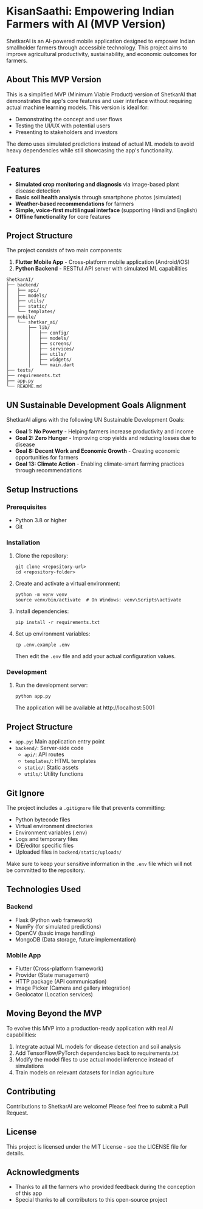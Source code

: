 # KisanSaathi: Empowering Indian Farmers with AI (MVP Version)

ShetkarAI is an AI-powered mobile application designed to empower Indian smallholder farmers through accessible technology. This project aims to improve agricultural productivity, sustainability, and economic outcomes for farmers.

## About This MVP Version

This is a simplified MVP (Minimum Viable Product) version of ShetkarAI that demonstrates the app's core features and user interface without requiring actual machine learning models. This version is ideal for:

- Demonstrating the concept and user flows
- Testing the UI/UX with potential users
- Presenting to stakeholders and investors

The demo uses simulated predictions instead of actual ML models to avoid heavy dependencies while still showcasing the app's functionality.

## Features

- **Simulated crop monitoring and diagnosis** via image-based plant disease detection
- **Basic soil health analysis** through smartphone photos (simulated)
- **Weather-based recommendations** for farmers
- **Simple, voice-first multilingual interface** (supporting Hindi and English)
- **Offline functionality** for core features

## Project Structure

The project consists of two main components:

1. **Flutter Mobile App** - Cross-platform mobile application (Android/iOS)
2. **Python Backend** - RESTful API server with simulated ML capabilities

```
ShetkarAI/
├── backend/
│   ├── api/
│   ├── models/
│   ├── utils/
│   ├── static/
│   └── templates/
├── mobile/
│   └── shetkar_ai/
│       ├── lib/
│       │   ├── config/
│       │   ├── models/
│       │   ├── screens/
│       │   ├── services/
│       │   ├── utils/
│       │   ├── widgets/
│       │   └── main.dart
├── tests/
├── requirements.txt
├── app.py
└── README.md
```

## UN Sustainable Development Goals Alignment

ShetkarAI aligns with the following UN Sustainable Development Goals:

- **Goal 1: No Poverty** - Helping farmers increase productivity and income
- **Goal 2: Zero Hunger** - Improving crop yields and reducing losses due to disease
- **Goal 8: Decent Work and Economic Growth** - Creating economic opportunities for farmers
- **Goal 13: Climate Action** - Enabling climate-smart farming practices through recommendations

## Setup Instructions

### Prerequisites
- Python 3.8 or higher
- Git

### Installation
1. Clone the repository:
   ```
   git clone <repository-url>
   cd <repository-folder>
   ```

2. Create and activate a virtual environment:
   ```
   python -m venv venv
   source venv/bin/activate  # On Windows: venv\Scripts\activate
   ```

3. Install dependencies:
   ```
   pip install -r requirements.txt
   ```

4. Set up environment variables:
   ```
   cp .env.example .env
   ```
   Then edit the `.env` file and add your actual configuration values.

### Development
1. Run the development server:
   ```
   python app.py
   ```
   The application will be available at http://localhost:5001

## Project Structure
- `app.py`: Main application entry point
- `backend/`: Server-side code
  - `api/`: API routes
  - `templates/`: HTML templates
  - `static/`: Static assets
  - `utils/`: Utility functions

## Git Ignore
The project includes a `.gitignore` file that prevents committing:
- Python bytecode files
- Virtual environment directories
- Environment variables (.env)
- Logs and temporary files
- IDE/editor specific files
- Uploaded files in `backend/static/uploads/`

Make sure to keep your sensitive information in the `.env` file which will not be committed to the repository.

## Technologies Used

### Backend
- Flask (Python web framework)
- NumPy (for simulated predictions)
- OpenCV (basic image handling)
- MongoDB (Data storage, future implementation)

### Mobile App
- Flutter (Cross-platform framework)
- Provider (State management)
- HTTP package (API communication)
- Image Picker (Camera and gallery integration)
- Geolocator (Location services)

## Moving Beyond the MVP

To evolve this MVP into a production-ready application with real AI capabilities:

1. Integrate actual ML models for disease detection and soil analysis
2. Add TensorFlow/PyTorch dependencies back to requirements.txt
3. Modify the model files to use actual model inference instead of simulations
4. Train models on relevant datasets for Indian agriculture

## Contributing

Contributions to ShetkarAI are welcome! Please feel free to submit a Pull Request.

## License

This project is licensed under the MIT License - see the LICENSE file for details.

## Acknowledgments

- Thanks to all the farmers who provided feedback during the conception of this app
- Special thanks to all contributors to this open-source project
